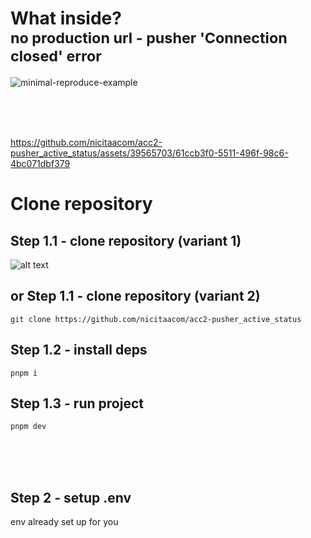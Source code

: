 # What inside? <br/> <sub> no production url - pusher 'Connection closed' error</sub>

![minimal-reproduce-example](https://i.imgur.com/AxIPz7y.jpg)

<br/>
<br/>
<br/>


https://github.com/nicitaacom/acc2-pusher_active_status/assets/39565703/61ccb3f0-5511-496f-98c6-4bc071dbf379


# Clone repository

## Step 1.1 - clone repository (variant 1)

![alt text](https://i.imgur.com/9KSgjaN.png)

## or Step 1.1 - clone repository (variant 2)

```
git clone https://github.com/nicitaacom/acc2-pusher_active_status
```

## Step 1.2 - install deps

```
pnpm i
```

## Step 1.3 - run project

```
pnpm dev
```

<br/>
<br/>
<br/>

## Step 2 - setup .env

env already set up for you
